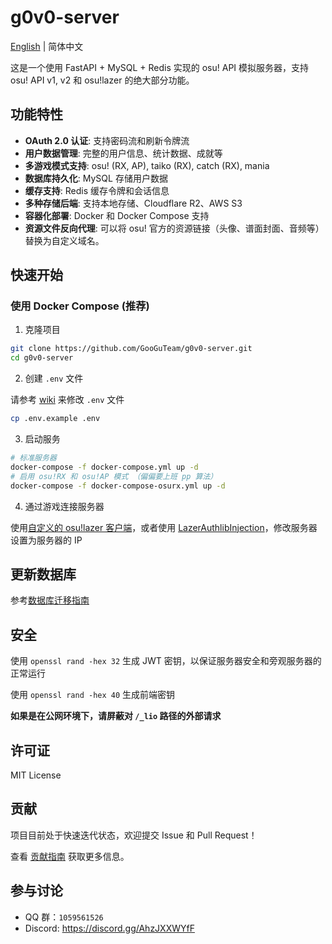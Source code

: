 # g0v0-server

[English](./README.en.md) | 简体中文

这是一个使用 FastAPI + MySQL + Redis 实现的 osu! API 模拟服务器，支持 osu! API v1, v2 和 osu!lazer 的绝大部分功能。

## 功能特性

- **OAuth 2.0 认证**: 支持密码流和刷新令牌流
- **用户数据管理**: 完整的用户信息、统计数据、成就等
- **多游戏模式支持**: osu! (RX, AP), taiko (RX), catch (RX), mania
- **数据库持久化**: MySQL 存储用户数据
- **缓存支持**: Redis 缓存令牌和会话信息
- **多种存储后端**: 支持本地存储、Cloudflare R2、AWS S3
- **容器化部署**: Docker 和 Docker Compose 支持
- **资源文件反向代理**: 可以将 osu! 官方的资源链接（头像、谱面封面、音频等）替换为自定义域名。

## 快速开始

### 使用 Docker Compose (推荐)

1. 克隆项目
```bash
git clone https://github.com/GooGuTeam/g0v0-server.git
cd g0v0-server
```

2. 创建 `.env` 文件

请参考 [wiki](https://github.com/GooGuTeam/g0v0-server/wiki/Configuration) 来修改 `.env` 文件

```bash
cp .env.example .env
```

3. 启动服务
```bash
# 标准服务器
docker-compose -f docker-compose.yml up -d
# 启用 osu!RX 和 osu!AP 模式 （偏偏要上班 pp 算法）
docker-compose -f docker-compose-osurx.yml up -d
```

4. 通过游戏连接服务器

使用[自定义的 osu!lazer 客户端](https://github.com/GooGuTeam/osu)，或者使用 [LazerAuthlibInjection](https://github.com/MingxuanGame/LazerAuthlibInjection)，修改服务器设置为服务器的 IP


## 更新数据库

参考[数据库迁移指南](https://github.com/GooGuTeam/g0v0-server/wiki/Migrate-Database)

## 安全

使用 `openssl rand -hex 32` 生成 JWT 密钥，以保证服务器安全和旁观服务器的正常运行

使用 `openssl rand -hex 40` 生成前端密钥

**如果是在公网环境下，请屏蔽对 `/_lio` 路径的外部请求**

## 许可证

MIT License

## 贡献

项目目前处于快速迭代状态，欢迎提交 Issue 和 Pull Request！

查看 [贡献指南](./CONTRIBUTING.md) 获取更多信息。

## 参与讨论

- QQ 群：`1059561526`
- Discord: https://discord.gg/AhzJXXWYfF
